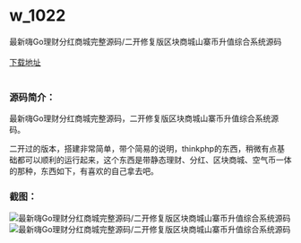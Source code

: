 # w_1022
最新嗨Go理财分红商城完整源码/二开修复版区块商城山寨币升值综合系统源码
<br/></br>
[下载地址](https://www.uuid2.com/1022.html "下载地址")
<br/></br>
<h3>源码简介：</h3>
<p>最新嗨Go理财分红商城完整源码，二开修复版区块商城山寨币升值综合系统源码。<p>
<p>二开过的版本，搭建非常简单，带个简易的说明，thinkphp的东西，稍微有点基础都可以顺利的运行起来，这个东西是带静态理财、分红、区块商城、空气币一体的那种，东西如下，有喜欢的自己拿去吧。<p>
<h3>截图：</h3>
<img src="https://www.uuid2.com/wp-content/uploads/img/202105/81c404a782.jpg" alt="最新嗨Go理财分红商城完整源码/二开修复版区块商城山寨币升值综合系统源码"><img src="https://www.uuid2.com/wp-content/uploads/img/202105/c59f273737.jpg" alt="最新嗨Go理财分红商城完整源码/二开修复版区块商城山寨币升值综合系统源码">
